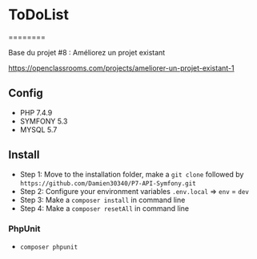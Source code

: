 # ToDoList
========

Base du projet #8 : Améliorez un projet existant

https://openclassrooms.com/projects/ameliorer-un-projet-existant-1


## Config
- PHP 7.4.9
- SYMFONY 5.3
- MYSQL 5.7

## Install
* Step 1: Move to the installation folder, make a `git clone` followed by `https://github.com/Damien30340/P7-API-Symfony.git`
* Step 2: Configure your environment variables `.env.local` => `env` = `dev`
* Step 3: Make a `composer install` in command line
* Step 4: Make a `composer resetAll` in command line

### PhpUnit
* `composer phpunit`
